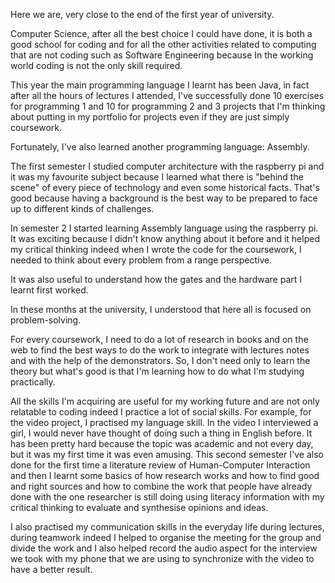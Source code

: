Here we are, very close to the end of the first year of university.

Computer Science, after all the best choice I could have done, it is both a good school for coding and for all the other activities related to computing that are not coding such as Software Engineering because In the working world coding is not the only skill required.

This year the main programming language I learnt has been Java, in fact after all the hours of lectures I attended, I've successfully done 10 exercises for programming 1 and 10 for programming 2 and 3 projects that I'm thinking about putting in my portfolio for projects even if they are just simply coursework.

Fortunately, I've also learned another programming language: Assembly.

The first semester I studied computer architecture with the raspberry pi and it was my favourite subject because I learned what there is "behind the scene" of every piece of technology and even some historical facts. That's good because having a background is the best way to be prepared to face up to different kinds of challenges.

In semester 2 I started learning Assembly language using the raspberry pi. It was exciting because I didn't know anything about it before and it helped my critical thinking indeed when I wrote the code for the coursework, I needed to think about every problem from a range perspective.

It was also useful to understand how the gates and the hardware part I learnt first worked.

In these months at the university, I understood that here all is focused on problem-solving.

For every coursework, I need to do a lot of research in books and on the web to find the best ways to do the work to integrate with lectures notes and with the help of the demonstrators. So, I don't need only to learn the theory but what's good is that I'm learning how to do what I'm studying practically.

All the skills I'm acquiring are useful for my working future and are not only relatable to coding indeed I practice a lot of social skills. For example, for the video project, I practised my language skill. In the video I interviewed a girl, I would never have thought of doing such a thing in English before. It has been pretty hard because the topic was academic and not every day, but it was my first time it was even amusing. This second semester I've also done for the first time a literature review of Human-Computer Interaction and then I learnt some basics of how research works and how to find good and right sources and how to combine the work that people have already done with the one researcher is still doing using literacy information with my critical thinking to evaluate and synthesise opinions and ideas.

I also practised my communication skills in the everyday life during lectures, during teamwork indeed I helped to organise the meeting for the group and divide the work and I also helped record the audio aspect for the interview we took with my phone that we are using to synchronize with the video to have a better result.